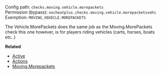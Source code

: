 Config path: `checks.moving.vehicle.morepackets`  
Permission (bypass): `nocheatplus.checks.moving.vehicle.morepacketsvehi`  
Exemption: `MOVING_VEHICLE.MOREPACKETS`  

The Vehicle.MorePackets does the same job as the Moving.MorePackets check this one however, is for players riding vehicles (carts, horses, boats etc..)

**Related**  
* [Active](https://github.com/Updated-NoCheatPlus/Docs/blob/master/Settings/General.md#active)
* [Actions](https://github.com/Updated-NoCheatPlus/Docs/blob/master/Settings/General.md#actions)
* [Moving.Morepackets](https://github.com/Updated-NoCheatPlus/Docs/blob/master/Settings/Checks/%5BMoving%5D-Morepackets.md)
